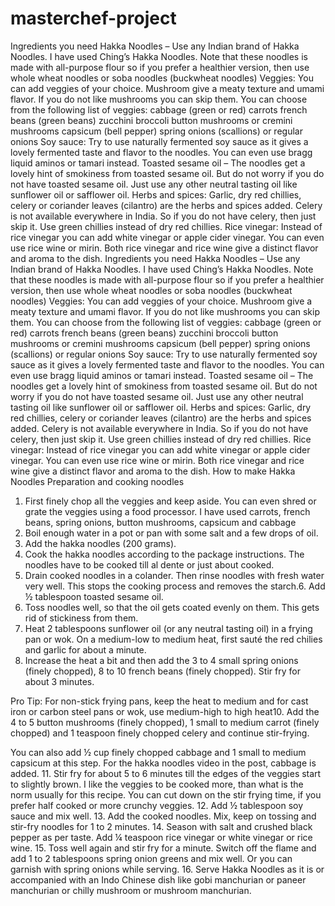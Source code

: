 # masterchef-project
Ingredients you need
Hakka Noodles – Use any Indian brand of Hakka Noodles. I have used Ching’s Hakka Noodles. Note that these noodles is made with all-purpose flour so if you prefer a healthier version, then use whole wheat noodles or soba noodles (buckwheat noodles)
Veggies: You can add veggies of your choice. Mushroom give a meaty texture and umami flavor. If you do not like mushrooms you can skip them. You can choose from the following list of veggies:
cabbage (green or red)
carrots
french beans (green beans)
zucchini
broccoli
button mushrooms or cremini mushrooms
capsicum (bell pepper)
spring onions (scallions) or regular onions
Soy sauce: Try to use naturally fermented soy sauce as it gives a lovely fermented taste and flavor to the noodles. You can even use bragg liquid aminos or tamari instead.
Toasted sesame oil – The noodles get a lovely hint of smokiness from toasted sesame oil. But do not worry if you do not have toasted sesame oil. Just use any other neutral tasting oil like sunflower oil or safflower oil.
Herbs and spices: Garlic, dry red chillies, celery or coriander leaves (cilantro) are the herbs and spices added. Celery is not available everywhere in India. So if you do not have celery, then just skip it. Use green chillies instead of dry red chillies.
Rice vinegar: Instead of rice vinegar you can add white vinegar or apple cider vinegar. You can even use rice wine or mirin. Both rice vinegar and rice wine give a distinct flavor and aroma to the dish.
Ingredients you need
Hakka Noodles – Use any Indian brand of Hakka Noodles. I have used Ching’s Hakka Noodles. Note that these noodles is made with all-purpose flour so if you prefer a healthier version, then use whole wheat noodles or soba noodles (buckwheat noodles)
Veggies: You can add veggies of your choice. Mushroom give a meaty texture and umami flavor. If you do not like mushrooms you can skip them. You can choose from the following list of veggies:
cabbage (green or red)
carrots
french beans (green beans)
zucchini
broccoli
button mushrooms or cremini mushrooms
capsicum (bell pepper)
spring onions (scallions) or regular onions
Soy sauce: Try to use naturally fermented soy sauce as it gives a lovely fermented taste and flavor to the noodles. You can even use bragg liquid aminos or tamari instead.
Toasted sesame oil – The noodles get a lovely hint of smokiness from toasted sesame oil. But do not worry if you do not have toasted sesame oil. Just use any other neutral tasting oil like sunflower oil or safflower oil.
Herbs and spices: Garlic, dry red chillies, celery or coriander leaves (cilantro) are the herbs and spices added. Celery is not available everywhere in India. So if you do not have celery, then just skip it. Use green chillies instead of dry red chillies.
Rice vinegar: Instead of rice vinegar you can add white vinegar or apple cider vinegar. You can even use rice wine or mirin. Both rice vinegar and rice wine give a distinct flavor and aroma to the dish.
How to make Hakka Noodles
Preparation and cooking noodles

1. First finely chop all the veggies and keep aside. You can even shred or grate the veggies using a food processor. I have used carrots, french beans, spring onions, button mushrooms, capsicum and cabbage 
2. Boil enough water in a pot or pan with some salt and a few drops of oil.
3. Add the hakka noodles (200 grams).
4. Cook the hakka noodles according to the package instructions. The noodles have to be cooked till al dente or just about cooked.
5. Drain cooked noodles in a colander. Then rinse noodles with fresh water very well. This stops the cooking process and removes the starch.6.
Add ½ tablespoon toasted sesame oil.
7. Toss noodles well, so that the oil gets coated evenly on them. This gets rid of stickiness from them.
8. Heat 2 tablespoons sunflower oil (or any neutral tasting oil) in a frying pan or wok. On a medium-low to medium heat, first sauté the red chilies and garlic for about a minute.
9. Increase the heat a bit and then add the 3 to 4 small spring onions (finely chopped), 8 to 10 french beans (finely chopped). Stir fry for about 3 minutes.

Pro Tip: For non-stick frying pans, keep the heat to medium and for cast iron or carbon steel pans or wok, use medium-high to high heat10. Add the 4 to 5 button mushrooms (finely chopped), 1 small to medium carrot (finely chopped) and 1 teaspoon finely chopped celery and continue stir-frying.

You can also add ½ cup finely chopped cabbage and 1 small to medium capsicum at this step. For the hakka noodles video in the post, cabbage is added.
11. Stir fry for about 5 to 6 minutes till the edges of the veggies start to slightly brown. I like the veggies to be cooked more, than what is the norm usually for this recipe. You can cut down on the stir frying time, if you prefer half cooked or more crunchy veggies.
12. Add ½ tablespoon soy sauce and mix well.
13. Add the cooked noodles. Mix, keep on tossing and stir-fry noodles for 1 to 2 minutes.
14. Season with salt and crushed black pepper as per taste. Add ¼ teaspoon rice vinegar or white vinegar or rice wine.
15. Toss well again and stir fry for a minute. Switch off the flame and add 1 to 2 tablespoons spring onion greens and mix well. Or you can garnish with spring onions while serving.
16. Serve Hakka Noodles as it is or accompanied with an Indo Chinese dish like gobi manchurian or paneer manchurian or chilly mushroom or mushroom manchurian.  
